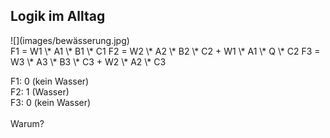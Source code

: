 ## Logik im Alltag

<div class="column-left">
![](images/bewässerung.jpg)  
</div>

<div class="column-right">  
F1 = W1 \* A1 \* B1 \* C1  
F2 = W2 \* A2 \* B2 \* C2 + 
W1 \* A1 \* Q \* C2  
F3 = W3 \* A3 \* B3 \* C3 + W2 \* A2 \* C3  
<br>

F1: 0  (kein Wasser)  
F2: 1  (Wasser)  
F3: 0  (kein Wasser)  
<br>
Warum?
</div>
